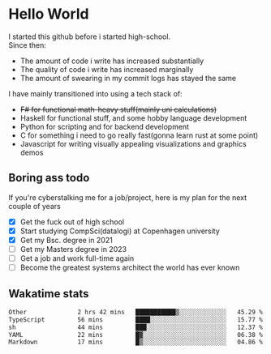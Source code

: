# Hello World

I started this github before i started high-school.  
Since then:
- The amount of code i write has increased substantially
- The quality of code i write has increased marginally
- The amount of swearing in my commit logs has stayed the same

I have mainly transitioned into using a tech stack of:
- ~~F# for functional math-heavy stuff(mainly uni calculations)~~
- Haskell for functional stuff, and some hobby language development
- Python for scripting and for backend development
- C for something i need to go really fast(gonna learn rust at some point)
- Javascript for writing visually appealing visualizations and graphics demos

## Boring ass todo
If you're cyberstalking me for a job/project, here is my plan for the next couple of years
- [x] Get the fuck out of high school
- [x] Start studying CompSci(datalogi) at Copenhagen university
- [x] Get my Bsc. degree in 2021
- [ ] Get my Masters degree in 2023
- [ ] Get a job and work full-time again
- [ ] Become the greatest systems architect the world has ever known

## Wakatime stats
<!--START_SECTION:waka-->

```txt
Other              2 hrs 42 mins   ███████████▒░░░░░░░░░░░░░   45.29 %
TypeScript         56 mins         ████░░░░░░░░░░░░░░░░░░░░░   15.77 %
sh                 44 mins         ███░░░░░░░░░░░░░░░░░░░░░░   12.37 %
YAML               22 mins         █▓░░░░░░░░░░░░░░░░░░░░░░░   06.38 %
Markdown           17 mins         █▒░░░░░░░░░░░░░░░░░░░░░░░   04.86 %
```

<!--END_SECTION:waka-->
